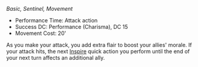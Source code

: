 _Basic, Sentinel, Movement_
 
- Performance Time: Attack action
- Success DC: Performance (Charisma), DC 15
- Movement Cost: 20'
 
As you make your attack, you add extra flair to boost your allies' morale. If your attack hits, the next [Inspire](Action%20Economy.md) quick action you perform until the end of your next turn affects an additional ally.